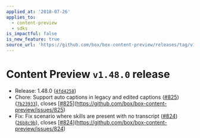 ```yaml
---
applied_at: '2018-07-26'
applies_to:
  - content-preview
  - sdks
is_impactful: false
is_new_feature: true
source_url: 'https://github.com/box/box-content-preview/releases/tag/v1.48.0'
---
```


# Content Preview `v1.48.0` release


* Release: 1.48.0 ([`4fd4258`](https://github.com/box/box-content-preview/commit[`4fd4258`](https://github.com/box/box-content-preview/commit/4fd4258)))
* Chore: Support auto captions in legacy and edited captions ([#825](https://github.com/box/box-content-preview/pull/825)) ([`7b23933`](https://github.com/box/box-content-preview/commit[`7b23933`](https://github.com/box/box-content-preview/commit/7b23933))), closes [[#825](https://github.com/box/box-content-preview/pull/825)](https://github.com/box/box-content-preview/issues/825)
* Fix: Fix scenario where skills are present with no transcript ([#824](https://github.com/box/box-content-preview/pull/824)) ([`26b8c9b`](https://github.com/box/box-content-preview/commit[`26b8c9b`](https://github.com/box/box-content-preview/commit/26b8c9b))), closes [[#824](https://github.com/box/box-content-preview/pull/824)](https://github.com/box/box-content-preview/issues/824)



